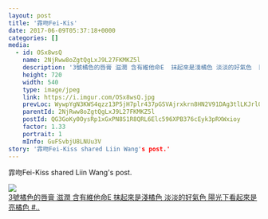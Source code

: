 ```yaml
---
layout: post
title: '霏吻Fei-Kis' 
date: 2017-06-09T05:37:18+0000 
categories: [] 
media:
  - id: OSx8wsQ
    name: 2NjRww8oZgtQgLxJ9L27FKMKZ5l
    description: '3號橘色的唇膏 滋潤 含有維他命E  抹起來是淺橘色 淡淡的好氣色  陽光下看起來是亮橘色  霏..'   
    height: 720
    width: 540
    type: image/jpeg
    link: https://i.imgur.com/OSx8wsQ.jpg
    prevLoc: WywpYgN3KWS4qzz13P5jH7plr437pGSVAjrxkrn8HN2V91DAg3tlLKJrl0l1tqXJ0Yj97DtRwGk47rqLUw5L1kYGpXhRzrYwPOlDfkO5KPlwXkIGVpr3vZvKcQqv0P6nEnHoNpr9DPANtM9KP55xXVU6mRGQ29LvfkMWDkZJj7HEJJomNQLvCZvnV99B88tM68PrGv5wHmEPgm4xqVU9A7yk8L00h7k5lBA7wOhE67pw9G6PukgQvPoqvKFjQE0AprNlhxr
    parentId: 2NjRww8oZgtQgLxJ9L27FKMKZ5l
    postId: QG3GoKy0OysRp1xGxPN8S1R8QRL6Elc596XPB376cEyk3pRXWxioy
    factor: 1.33
    portrait: 1
    mInfo: GuFSvbjU8LNUu3V
story: '霏吻Fei-Kiss shared Liin Wang's post.'  
---
```


霏吻Fei-Kiss shared Liin Wang's post.


[//]: #media:  
<a href="https://i.imgur.com/OSx8wsQ.jpg"><img class="postImage" src="https://i.imgur.com/OSx8wsQh.jpg" />  
3號橘色的唇膏 滋潤 含有維他命E
抹起來是淺橘色 淡淡的好氣色
陽光下看起來是亮橘色
#..  
 </a>   
